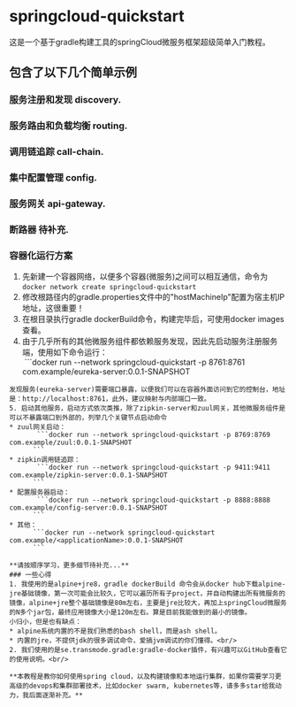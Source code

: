 # springcloud-quickstart
这是一个基于gradle构建工具的springCloud微服务框架超级简单入门教程。

## 包含了以下几个简单示例
### 服务注册和发现 discovery.
### 服务路由和负载均衡 routing.
### 调用链追踪 call-chain.
### 集中配置管理 config.
### 服务网关 api-gateway.
### 断路器 待补充.
### 容器化运行方案
1. 先新建一个容器网络，以便多个容器(微服务)之间可以相互通信，命令为<br/>
```docker network create springcloud-quickstart```        
2. 修改根路径内的gradle.properties文件中的"hostMachineIp"配置为宿主机IP地址，这很重要！          
3. 在根目录执行gradle dockerBuild命令，构建完毕后，可使用docker images查看。           
4. 由于几乎所有的其他微服务组件都依赖服务发现，因此先启动服务注册服务端，使用如下命令运行：<br/> 
  ```docker run --network springcloud-quickstart -p 8761:8761 com.example/eureka-server:0.0.1-SNAPSHOT
  ```
发现服务(eureka-server)需要端口暴露，以便我们可以在容器外面访问到它的控制台，地址是：http://localhost:8761，此外，建议映射与内部端口一致。           
5. 启动其他服务，启动方式依次类推，除了zipkin-server和zuul网关，其他微服务组件是可以不暴露端口到外部的，列举几个关键节点启动命令       
  * zuul网关启动：        
        ```docker run --network springcloud-quickstart -p 8769:8769 com.example/zuul:0.0.1-SNAPSHOT
        ```            
  * zipkin调用链追踪：          
        ```docker run --network springcloud-quickstart -p 9411:9411 com.example/zipkin-server:0.0.1-SNAPSHOT
        ```           
  * 配置服务器启动：        
        ```docker run --network springcloud-quickstart -p 8888:8888 com.example/config-server:0.0.1-SNAPSHOT
        ```          
  * 其他：       
        ```docker run --network springcloud-quickstart com.example/<applicationName>:0.0.1-SNAPSHOT
        ```        

**请按顺序学习，更多细节待补充...** 
### 一些心得
1. 我使用的是alpine+jre8，gradle dockerBuild 命令会从docker hub下载alpine-jre基础镜像，第一次可能会比较久，它可以遍历所有子project，并自动构建出所有微服务的镜像，alpine+jre整个基础镜像是80m左右，主要是jre比较大，再加上springCloud微服务的N多个jar包，最终应用镜像大小是120m左右。算是目前我能做到的最小的镜像。  
小归小，但是也有缺点：
* alpine系统内置的不是我们熟悉的bash shell，而是ash shell。
* 内置的jre，不提供jdk的很多调试命令，爱搞jvm调试的你们懂得。<br/>
2. 我们使用的是se.transmode.gradle:gradle-docker插件，有兴趣可以GitHub查看它的使用说明。<br/>

**本教程是教你如何使用spring cloud，以及构建镜像和本地运行集群，如果你需要学习更高级的devops和集群部署技术，比如docker swarm, kubernetes等，请多多star给我动力，我后面逐渐补充。**
